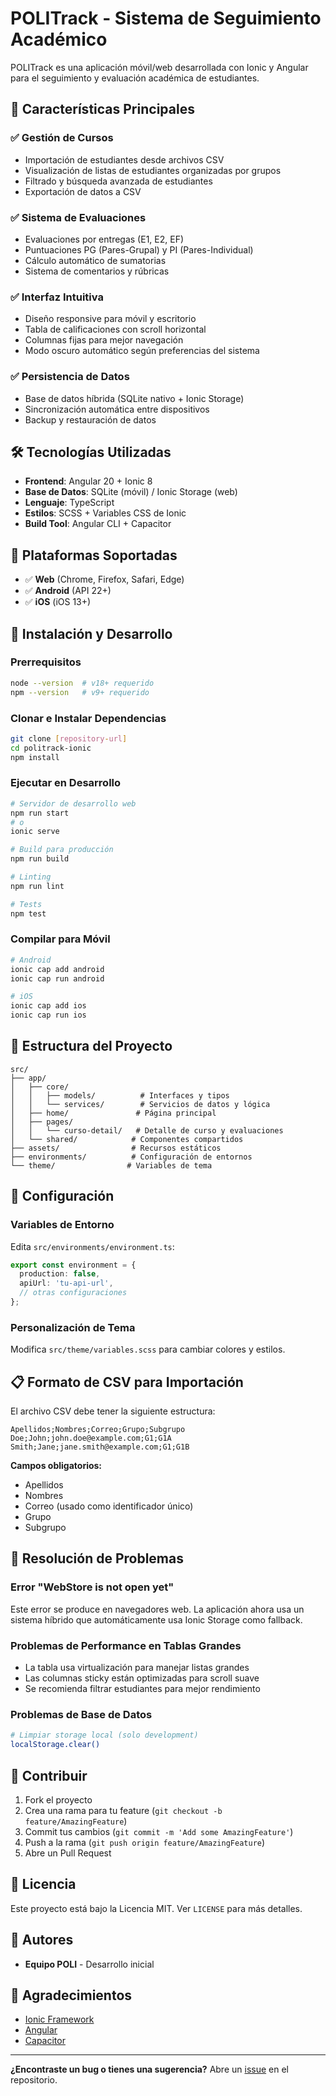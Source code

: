 # POLITrack - Sistema de Seguimiento Académico

POLITrack es una aplicación móvil/web desarrollada con Ionic y Angular para el seguimiento y evaluación académica de estudiantes.

## 🚀 Características Principales

### ✅ Gestión de Cursos
- Importación de estudiantes desde archivos CSV
- Visualización de listas de estudiantes organizadas por grupos
- Filtrado y búsqueda avanzada de estudiantes
- Exportación de datos a CSV

### ✅ Sistema de Evaluaciones
- Evaluaciones por entregas (E1, E2, EF)
- Puntuaciones PG (Pares-Grupal) y PI (Pares-Individual)
- Cálculo automático de sumatorias
- Sistema de comentarios y rúbricas

### ✅ Interfaz Intuitiva
- Diseño responsive para móvil y escritorio
- Tabla de calificaciones con scroll horizontal
- Columnas fijas para mejor navegación
- Modo oscuro automático según preferencias del sistema

### ✅ Persistencia de Datos
- Base de datos híbrida (SQLite nativo + Ionic Storage)
- Sincronización automática entre dispositivos
- Backup y restauración de datos

## 🛠️ Tecnologías Utilizadas

- **Frontend**: Angular 20 + Ionic 8
- **Base de Datos**: SQLite (móvil) / Ionic Storage (web)
- **Lenguaje**: TypeScript
- **Estilos**: SCSS + Variables CSS de Ionic
- **Build Tool**: Angular CLI + Capacitor

## 📱 Plataformas Soportadas

- ✅ **Web** (Chrome, Firefox, Safari, Edge)
- ✅ **Android** (API 22+)
- ✅ **iOS** (iOS 13+)

## 🚀 Instalación y Desarrollo

### Prerrequisitos
```bash
node --version  # v18+ requerido
npm --version   # v9+ requerido
```

### Clonar e Instalar Dependencias
```bash
git clone [repository-url]
cd politrack-ionic
npm install
```

### Ejecutar en Desarrollo
```bash
# Servidor de desarrollo web
npm run start
# o
ionic serve

# Build para producción
npm run build

# Linting
npm run lint

# Tests
npm test
```

### Compilar para Móvil
```bash
# Android
ionic cap add android
ionic cap run android

# iOS
ionic cap add ios
ionic cap run ios
```

## 📄 Estructura del Proyecto

```
src/
├── app/
│   ├── core/
│   │   ├── models/          # Interfaces y tipos
│   │   └── services/        # Servicios de datos y lógica
│   ├── home/               # Página principal
│   ├── pages/
│   │   └── curso-detail/   # Detalle de curso y evaluaciones
│   └── shared/            # Componentes compartidos
├── assets/                # Recursos estáticos
├── environments/          # Configuración de entornos
└── theme/                # Variables de tema
```

## 🔧 Configuración

### Variables de Entorno
Edita `src/environments/environment.ts`:
```typescript
export const environment = {
  production: false,
  apiUrl: 'tu-api-url',
  // otras configuraciones
};
```

### Personalización de Tema
Modifica `src/theme/variables.scss` para cambiar colores y estilos.

## 📋 Formato de CSV para Importación

El archivo CSV debe tener la siguiente estructura:
```csv
Apellidos;Nombres;Correo;Grupo;Subgrupo
Doe;John;john.doe@example.com;G1;G1A
Smith;Jane;jane.smith@example.com;G1;G1B
```

**Campos obligatorios:**
- Apellidos
- Nombres  
- Correo (usado como identificador único)
- Grupo
- Subgrupo

## 🐛 Resolución de Problemas

### Error "WebStore is not open yet"
Este error se produce en navegadores web. La aplicación ahora usa un sistema híbrido que automáticamente usa Ionic Storage como fallback.

### Problemas de Performance en Tablas Grandes
- La tabla usa virtualización para manejar listas grandes
- Las columnas sticky están optimizadas para scroll suave
- Se recomienda filtrar estudiantes para mejor rendimiento

### Problemas de Base de Datos
```bash
# Limpiar storage local (solo development)
localStorage.clear()
```

## 🤝 Contribuir

1. Fork el proyecto
2. Crea una rama para tu feature (`git checkout -b feature/AmazingFeature`)
3. Commit tus cambios (`git commit -m 'Add some AmazingFeature'`)
4. Push a la rama (`git push origin feature/AmazingFeature`)
5. Abre un Pull Request

## 📝 Licencia

Este proyecto está bajo la Licencia MIT. Ver `LICENSE` para más detalles.

## 👥 Autores

- **Equipo POLI** - Desarrollo inicial

## 🙏 Agradecimientos

- [Ionic Framework](https://ionicframework.com/)
- [Angular](https://angular.io/)
- [Capacitor](https://capacitorjs.com/)

---

**¿Encontraste un bug o tienes una sugerencia?** 
Abre un [issue](../../issues) en el repositorio.
